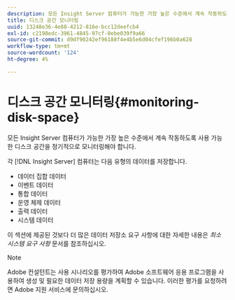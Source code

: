 ```yaml
---
description: 모든 Insight Server 컴퓨터가 가능한 가장 높은 수준에서 계속 작동하도록 사용 가능한 디스크 공간을 정기적으로 모니터링해야 합니다.
title: 디스크 공간 모니터링
uuid: 13248e36-4e88-4212-816e-bcc12deefcb4
exl-id: c2198edc-3961-4845-97cf-0ebe039f9a66
source-git-commit: d9df90242ef96188f4e4b5e6d04cfef196b0a628
workflow-type: tm+mt
source-wordcount: '124'
ht-degree: 4%

---
```


# 디스크 공간 모니터링{#monitoring-disk-space}

모든 Insight Server 컴퓨터가 가능한 가장 높은 수준에서 계속 작동하도록 사용 가능한 디스크 공간을 정기적으로 모니터링해야 합니다.

각 [!DNL Insight Server] 컴퓨터는 다음 유형의 데이터를 저장합니다.

* 데이터 집합 데이터
* 이벤트 데이터
* 통합 데이터
* 운영 체제 데이터
* 출력 데이터
* 시스템 데이터

이 섹션에 제공된 것보다 더 많은 데이터 저장소 요구 사항에 대한 자세한 내용은 *최소 시스템 요구 사항* 문서를 참조하십시오.

>[!NOTE]
>
>Adobe 컨설턴트는 사용 시나리오를 평가하여 Adobe 소프트웨어 응용 프로그램을 사용하여 생성 및 필요한 데이터 저장 용량을 계획할 수 있습니다. 이러한 평가를 요청하려면 Adobe 지원 서비스에 문의하십시오.
